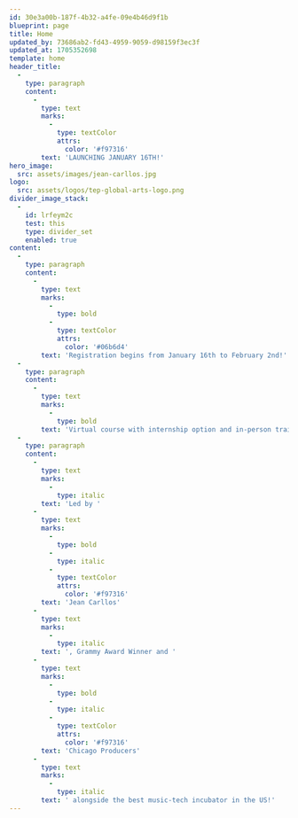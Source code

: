 ```yaml
---
id: 30e3a00b-187f-4b32-a4fe-09e4b46d9f1b
blueprint: page
title: Home
updated_by: 73686ab2-fd43-4959-9059-d98159f3ec3f
updated_at: 1705352698
template: home
header_title:
  -
    type: paragraph
    content:
      -
        type: text
        marks:
          -
            type: textColor
            attrs:
              color: '#f97316'
        text: 'LAUNCHING JANUARY 16TH!'
hero_image:
  src: assets/images/jean-carllos.jpg
logo:
  src: assets/logos/tep-global-arts-logo.png
divider_image_stack:
  -
    id: lrfeym2c
    test: this
    type: divider_set
    enabled: true
content:
  -
    type: paragraph
    content:
      -
        type: text
        marks:
          -
            type: bold
          -
            type: textColor
            attrs:
              color: '#06b6d4'
        text: 'Registration begins from January 16th to February 2nd!'
  -
    type: paragraph
    content:
      -
        type: text
        marks:
          -
            type: bold
        text: 'Virtual course with internship option and in-person training for 8 weeks in Chicago with certificate in music, technology and show business starting May 6th!'
  -
    type: paragraph
    content:
      -
        type: text
        marks:
          -
            type: italic
        text: 'Led by '
      -
        type: text
        marks:
          -
            type: bold
          -
            type: italic
          -
            type: textColor
            attrs:
              color: '#f97316'
        text: 'Jean Carllos'
      -
        type: text
        marks:
          -
            type: italic
        text: ', Grammy Award Winner and '
      -
        type: text
        marks:
          -
            type: bold
          -
            type: italic
          -
            type: textColor
            attrs:
              color: '#f97316'
        text: 'Chicago Producers'
      -
        type: text
        marks:
          -
            type: italic
        text: ' alongside the best music-tech incubator in the US!'
---
```


